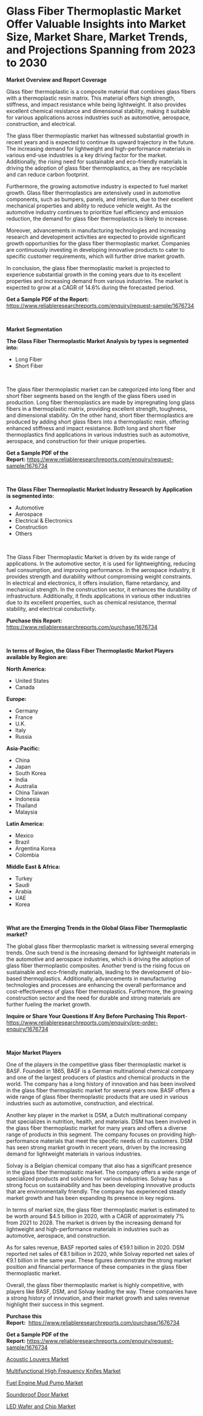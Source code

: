 <p><h1>Glass Fiber Thermoplastic Market Offer Valuable Insights into Market Size, Market Share, Market Trends, and Projections Spanning from 2023 to 2030</h1></p><p><strong>Market Overview and Report Coverage</strong></p>
<p><p>Glass fiber thermoplastic is a composite material that combines glass fibers with a thermoplastic resin matrix. This material offers high strength, stiffness, and impact resistance while being lightweight. It also provides excellent chemical resistance and dimensional stability, making it suitable for various applications across industries such as automotive, aerospace, construction, and electrical.</p><p>The glass fiber thermoplastic market has witnessed substantial growth in recent years and is expected to continue its upward trajectory in the future. The increasing demand for lightweight and high-performance materials in various end-use industries is a key driving factor for the market. Additionally, the rising need for sustainable and eco-friendly materials is driving the adoption of glass fiber thermoplastics, as they are recyclable and can reduce carbon footprint.</p><p>Furthermore, the growing automotive industry is expected to fuel market growth. Glass fiber thermoplastics are extensively used in automotive components, such as bumpers, panels, and interiors, due to their excellent mechanical properties and ability to reduce vehicle weight. As the automotive industry continues to prioritize fuel efficiency and emission reduction, the demand for glass fiber thermoplastics is likely to increase.</p><p>Moreover, advancements in manufacturing technologies and increasing research and development activities are expected to provide significant growth opportunities for the glass fiber thermoplastic market. Companies are continuously investing in developing innovative products to cater to specific customer requirements, which will further drive market growth.</p><p>In conclusion, the glass fiber thermoplastic market is projected to experience substantial growth in the coming years due to its excellent properties and increasing demand from various industries. The market is expected to grow at a CAGR of 14.6% during the forecasted period.</p></p>
<p><strong>Get a Sample PDF of the Report:</strong> <a href="https://www.reliableresearchreports.com/enquiry/request-sample/1676734">https://www.reliableresearchreports.com/enquiry/request-sample/1676734</a></p>
<p>&nbsp;</p>
<p><strong>Market Segmentation</strong></p>
<p><strong>The Glass Fiber Thermoplastic Market Analysis by types is segmented into:</strong></p>
<p><ul><li>Long Fiber</li><li>Short Fiber</li></ul></p>
<p>&nbsp;</p>
<p><p>The glass fiber thermoplastic market can be categorized into long fiber and short fiber segments based on the length of the glass fibers used in production. Long fiber thermoplastics are made by impregnating long glass fibers in a thermoplastic matrix, providing excellent strength, toughness, and dimensional stability. On the other hand, short fiber thermoplastics are produced by adding short glass fibers into a thermoplastic resin, offering enhanced stiffness and impact resistance. Both long and short fiber thermoplastics find applications in various industries such as automotive, aerospace, and construction for their unique properties.</p></p>
<p><strong>Get a Sample PDF of the Report:</strong>&nbsp;<a href="https://www.reliableresearchreports.com/enquiry/request-sample/1676734">https://www.reliableresearchreports.com/enquiry/request-sample/1676734</a></p>
<p>&nbsp;</p>
<p><strong>The Glass Fiber Thermoplastic Market Industry Research by Application is segmented into:</strong></p>
<p><ul><li>Automotive</li><li>Aerospace</li><li>Electrical & Electronics</li><li>Construction</li><li>Others</li></ul></p>
<p>&nbsp;</p>
<p><p>The Glass Fiber Thermoplastic Market is driven by its wide range of applications. In the automotive sector, it is used for lightweighting, reducing fuel consumption, and improving performance. In the aerospace industry, it provides strength and durability without compromising weight constraints. In electrical and electronics, it offers insulation, flame retardancy, and mechanical strength. In the construction sector, it enhances the durability of infrastructure. Additionally, it finds applications in various other industries due to its excellent properties, such as chemical resistance, thermal stability, and electrical conductivity.</p></p>
<p><strong>Purchase this Report:</strong>&nbsp; <a href="https://www.reliableresearchreports.com/purchase/1676734">https://www.reliableresearchreports.com/purchase/1676734</a></p>
<p>&nbsp;</p>
<p><strong>In terms of Region, the Glass Fiber Thermoplastic Market Players available by Region are:</strong></p>
<p>
    <p> <strong> North America: </strong>
        <ul>
            <li>United States</li>
            <li>Canada</li>
        </ul>
        </p> 
    <p> <strong> Europe: </strong>
        <ul>
            <li>Germany</li>
            <li>France</li>
            <li>U.K.</li>
            <li>Italy</li>
            <li>Russia</li>
        </ul>
        </p> 
    <p> <strong> Asia-Pacific: </strong>
        <ul>
            <li>China</li>
            <li>Japan</li>
            <li>South Korea</li>
            <li>India</li>
            <li>Australia</li>
            <li>China Taiwan</li>
            <li>Indonesia</li>
            <li>Thailand</li>
            <li>Malaysia</li>
        </ul>
        </p> 
    <p> <strong> Latin America: </strong>
        <ul>
            <li>Mexico</li>
            <li>Brazil</li>
            <li>Argentina Korea</li>
            <li>Colombia</li>
        </ul>
        </p> 
    <p> <strong> Middle East & Africa: </strong>
        <ul>
            <li>Turkey</li>
            <li>Saudi</li>
            <li>Arabia</li>
            <li>UAE</li>
            <li>Korea</li>
        </ul>
    </p>
    </p>
<p>&nbsp;</p>
<p><strong>What are the Emerging Trends in the Global Glass Fiber Thermoplastic market?</strong></p>
<p><p>The global glass fiber thermoplastic market is witnessing several emerging trends. One such trend is the increasing demand for lightweight materials in the automotive and aerospace industries, which is driving the adoption of glass fiber thermoplastic composites. Another trend is the rising focus on sustainable and eco-friendly materials, leading to the development of bio-based thermoplastics. Additionally, advancements in manufacturing technologies and processes are enhancing the overall performance and cost-effectiveness of glass fiber thermoplastics. Furthermore, the growing construction sector and the need for durable and strong materials are further fueling the market growth.</p></p>
<p><strong>Inquire or Share Your Questions If Any Before Purchasing This Report</strong>- <a href="https://www.reliableresearchreports.com/enquiry/pre-order-enquiry/1676734">https://www.reliableresearchreports.com/enquiry/pre-order-enquiry/1676734</a></p>
<p>&nbsp;</p>
<p><strong>Major Market Players</strong></p>
<p><p>One of the players in the competitive glass fiber thermoplastic market is BASF. Founded in 1865, BASF is a German multinational chemical company and one of the largest producers of plastics and chemical products in the world. The company has a long history of innovation and has been involved in the glass fiber thermoplastic market for several years now. BASF offers a wide range of glass fiber thermoplastic products that are used in various industries such as automotive, construction, and electrical.</p><p>Another key player in the market is DSM, a Dutch multinational company that specializes in nutrition, health, and materials. DSM has been involved in the glass fiber thermoplastic market for many years and offers a diverse range of products in this segment. The company focuses on providing high-performance materials that meet the specific needs of its customers. DSM has seen strong market growth in recent years, driven by the increasing demand for lightweight materials in various industries.</p><p>Solvay is a Belgian chemical company that also has a significant presence in the glass fiber thermoplastic market. The company offers a wide range of specialized products and solutions for various industries. Solvay has a strong focus on sustainability and has been developing innovative products that are environmentally friendly. The company has experienced steady market growth and has been expanding its presence in key regions.</p><p>In terms of market size, the glass fiber thermoplastic market is estimated to be worth around $4.5 billion in 2020, with a CAGR of approximately 7% from 2021 to 2028. The market is driven by the increasing demand for lightweight and high-performance materials in industries such as automotive, aerospace, and construction.</p><p>As for sales revenue, BASF reported sales of €59.1 billion in 2020. DSM reported net sales of €8.1 billion in 2020, while Solvay reported net sales of €9.1 billion in the same year. These figures demonstrate the strong market position and financial performance of these companies in the glass fiber thermoplastic market.</p><p>Overall, the glass fiber thermoplastic market is highly competitive, with players like BASF, DSM, and Solvay leading the way. These companies have a strong history of innovation, and their market growth and sales revenue highlight their success in this segment.</p></p>
<p><strong>Purchase this Report:</strong>&nbsp;&nbsp;<a href="https://www.reliableresearchreports.com/purchase/1676734">https://www.reliableresearchreports.com/purchase/1676734</a></p>
<p></p>
<p><strong>Get a Sample PDF of the Report:</strong>&nbsp;<a href="https://www.reliableresearchreports.com/enquiry/request-sample/1676734">https://www.reliableresearchreports.com/enquiry/request-sample/1676734</a></p>
<p><p><a href="https://medium.com/@joshuahintz2023/acoustic-louvers-market-size-growth-forecast-2023-2030-d3b8b314d301">Acoustic Louvers Market</a></p><p><a href="https://www.linkedin.com/pulse/multifunctional-high-frequency-knifes-market-size-growth-forecast/">Multifunctional High Frequency Knifes Market</a></p><p><a href="https://www.linkedin.com/pulse/research-report-mkt-gain/">Fuel Engine Mud Pump Market</a></p><p><a href="https://medium.com/@emerylittle2023/soundproof-door-market-size-growth-forecast-2023-2030-eff1b14afd87">Soundproof Door Market</a></p><p><a href="https://www.linkedin.com/pulse/led-wafer-chip-market-size-share-global-analysis-report/">LED Wafer and Chip Market</a></p></p>